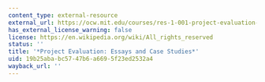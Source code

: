 ```yaml
---
content_type: external-resource
external_url: https://ocw.mit.edu/courses/res-1-001-project-evaluation-essays-and-case-studies-fall-2023/
has_external_license_warning: false
license: https://en.wikipedia.org/wiki/All_rights_reserved
status: ''
title: '*Project Evaluation: Essays and Case Studies*'
uid: 19b25aba-bc57-47b6-a669-5f23ed2532a4
wayback_url: ''
---
```

